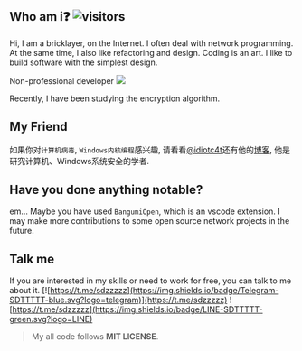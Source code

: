 
## Who am i❓ ![visitors](https://visitor-badge.laobi.icu/badge?page_id=sdttttt.sdttttt)

Hi, I am a bricklayer, on the Internet. I often deal with network programming. At the same time, 
I also like refactoring and design. Coding is an art. I like to build software with the simplest design.

Non-professional developer 
![](https://imgkr2.cn-bj.ufileos.com/63656025-1a35-4142-bad3-44341eb838a8.jpg?UCloudPublicKey=TOKEN_8d8b72be-579a-4e83-bfd0-5f6ce1546f13&Signature=8XHa79gq%252FLS2l7v6%252BhlOd9Zvdsc%253D&Expires=1602150963)

Recently, I have been studying the encryption algorithm.

## My Friend

如果你对`计算机病毒`, `Windows内核编程`感兴趣, 请看看[@idiotc4t](https://github.com/idiotc4t)还有他的[博客](https://idiotc4t.gitbook.io/), 他是研究计算机、Windows系统安全的学者.

## Have you done anything notable? 

em... Maybe you have used `BangumiOpen`, which is an vscode extension.
I may make more contributions to some open source network projects in the future. 

## Talk me 

If you are interested in my skills or need to work for free, you can talk to me about it.
[![https://t.me/sdzzzzz](https://img.shields.io/badge/Telegram-SDTTTTT-blue.svg?logo=telegram)](https://t.me/sdzzzzz) 
![https://t.me/sdzzzzz](https://img.shields.io/badge/LINE-SDTTTTT-green.svg?logo=LINE)

> My all code follows **MIT LICENSE**.
